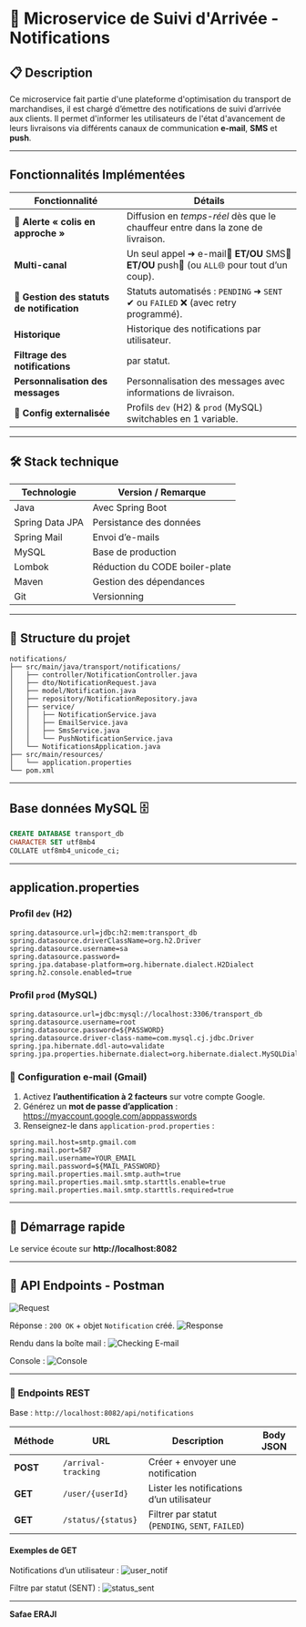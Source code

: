 # 📧 Microservice de Suivi d'Arrivée - Notifications

## 📋 Description
Ce microservice fait partie d'une plateforme d'optimisation du transport de marchandises, il est chargé d’émettre des notifications de suivi d’arrivée aux clients. Il permet d'informer les utilisateurs de l'état d'avancement de leurs livraisons via différents canaux de communication **e-mail**, **SMS** et **push**.

---

## Fonctionnalités Implémentées

| Fonctionnalité | Détails |
|---------------|---------|
| 🚚 **Alerte « colis en approche »** | Diffusion en *temps-réel* dès que le chauffeur entre dans la zone de livraison. |
| **Multi-canal** | Un seul appel ➜ e-mail📧 **ET/OU** SMS📱 **ET/OU** push🔔 (ou `ALL`🌐 pour tout d’un coup). |
| 🔄 **Gestion des statuts de notification** | Statuts automatisés : `PENDING` ➜ `SENT` ✔ ou `FAILED` ❌ (avec retry programmé). |
| **Historique** | Historique des notifications par utilisateur. |
| **Filtrage des notifications** | par statut. |
| **Personnalisation des messages** | Personnalisation des messages avec informations de livraison. |
| 🔧 **Config externalisée** | Profils `dev` (H2) & `prod` (MySQL) switchables en 1 variable. |

---

## 🛠️ Stack technique
| Technologie | Version / Remarque |
|-------------|--------------------|
| Java | Avec Spring Boot |
| Spring Data JPA | Persistance des données |
| Spring Mail | Envoi d’e-mails |
| MySQL | Base de production |
| Lombok | Réduction du CODE boiler-plate |
| Maven | Gestion des dépendances |
| Git | Versionning |

---

## 🔧 Structure du projet
```
notifications/
├── src/main/java/transport/notifications/
│   ├── controller/NotificationController.java
│   ├── dto/NotificationRequest.java
│   ├── model/Notification.java
│   ├── repository/NotificationRepository.java
│   ├── service/
│   │   ├── NotificationService.java
│   │   ├── EmailService.java
│   │   ├── SmsService.java
│   │   └── PushNotificationService.java
│   └── NotificationsApplication.java
├── src/main/resources/
│   └── application.properties
└── pom.xml
```

---

## Base données MySQL 🗄️
```sql
CREATE DATABASE transport_db 
CHARACTER SET utf8mb4 
COLLATE utf8mb4_unicode_ci;
```
---

## application.properties

### Profil `dev` (H2)
```properties
spring.datasource.url=jdbc:h2:mem:transport_db
spring.datasource.driverClassName=org.h2.Driver
spring.datasource.username=sa
spring.datasource.password=
spring.jpa.database-platform=org.hibernate.dialect.H2Dialect
spring.h2.console.enabled=true
```

### Profil `prod` (MySQL)
```properties
spring.datasource.url=jdbc:mysql://localhost:3306/transport_db
spring.datasource.username=root
spring.datasource.password=${PASSWORD}
spring.datasource.driver-class-name=com.mysql.cj.jdbc.Driver
spring.jpa.hibernate.ddl-auto=validate
spring.jpa.properties.hibernate.dialect=org.hibernate.dialect.MySQLDialect
```

### 📧 Configuration e-mail (Gmail)

1. Activez **l’authentification à 2 facteurs** sur votre compte Google.  
2. Générez un **mot de passe d’application** :  
   https://myaccount.google.com/apppasswords  
3. Renseignez-le dans `application-prod.properties` :

```properties
spring.mail.host=smtp.gmail.com
spring.mail.port=587
spring.mail.username=YOUR_EMAIL
spring.mail.password=${MAIL_PASSWORD}
spring.mail.properties.mail.smtp.auth=true
spring.mail.properties.mail.smtp.starttls.enable=true
spring.mail.properties.mail.smtp.starttls.required=true
```

---

## 🚀 Démarrage rapide
Le service écoute sur **http://localhost:8082**

---

## 🔌 API Endpoints - Postman

![Request](screens/request.png)

Réponse : `200 OK` + objet `Notification` créé.
![Response](screens/response.png)

Rendu dans la boîte mail :
![Checking E-mail](screens/check.jpg)

Console :
![Console](screens/console.png)

---

### 📡 Endpoints REST
Base : `http://localhost:8082/api/notifications`

| Méthode | URL | Description | Body JSON |
|---------|-----|-------------|-----------|
| **POST** | `/arrival-tracking` | Créer + envoyer une notification |
| **GET**  | `/user/{userId}` | Lister les notifications d’un utilisateur | 
| **GET**  | `/status/{status}` | Filtrer par statut (`PENDING`, `SENT`, `FAILED`) |

#### Exemples de GET

Notifications d’un utilisateur :
![user_notif](screens/user_id.png)

Filtre par statut (SENT) :
![status_sent](screens/status_sent.png)

---

**Safae ERAJI**
